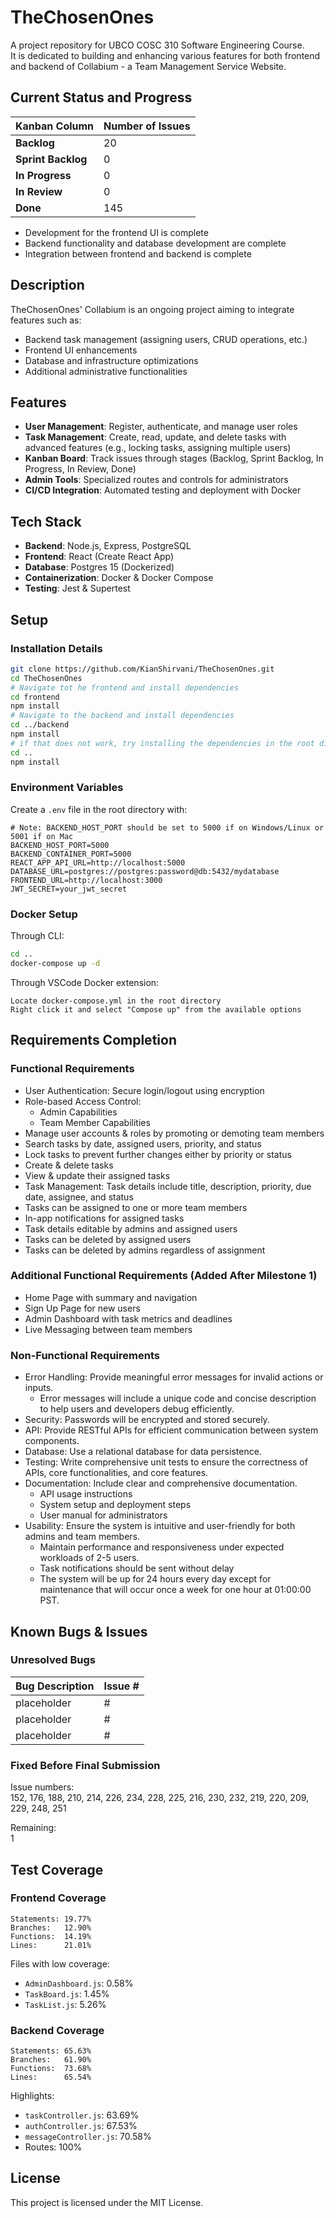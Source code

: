 # TheChosenOnes

A project repository for UBCO COSC 310 Software Engineering Course.  
It is dedicated to building and enhancing various features for both frontend and backend of Collabium - a Team Management Service Website.

## Current Status and Progress

| Kanban Column     | Number of Issues |
|-------------------|------------------|
| **Backlog**       | 20               |
| **Sprint Backlog**| 0                |
| **In Progress**   | 0               |
| **In Review**     | 0                |
| **Done**          | 145               |

- Development for the frontend UI is complete  
- Backend functionality and database development are complete
- Integration between frontend and backend is complete

## Description

TheChosenOnes' Collabium is an ongoing project aiming to integrate features such as:

- Backend task management (assigning users, CRUD operations, etc.)
- Frontend UI enhancements
- Database and infrastructure optimizations
- Additional administrative functionalities

## Features

- **User Management**: Register, authenticate, and manage user roles  
- **Task Management**: Create, read, update, and delete tasks with advanced features (e.g., locking tasks, assigning multiple users)  
- **Kanban Board**: Track issues through stages (Backlog, Sprint Backlog, In Progress, In Review, Done)  
- **Admin Tools**: Specialized routes and controls for administrators  
- **CI/CD Integration**: Automated testing and deployment with Docker  

## Tech Stack

- **Backend**: Node.js, Express, PostgreSQL  
- **Frontend**: React (Create React App)  
- **Database**: Postgres 15 (Dockerized)  
- **Containerization**: Docker & Docker Compose  
- **Testing**: Jest & Supertest  

## Setup

### Installation Details
```bash
git clone https://github.com/KianShirvani/TheChosenOnes.git
cd TheChosenOnes
# Navigate tot he frontend and install dependencies
cd frontend
npm install
# Navigate to the backend and install dependencies
cd ../backend
npm install
# if that does not work, try installing the dependencies in the root directory
cd ..
npm install
```

### Environment Variables

Create a `.env` file in the root directory with:

```env
# Note: BACKEND_HOST_PORT should be set to 5000 if on Windows/Linux or 5001 if on Mac
BACKEND_HOST_PORT=5000
BACKEND_CONTAINER_PORT=5000
REACT_APP_API_URL=http://localhost:5000
DATABASE_URL=postgres://postgres:password@db:5432/mydatabase
FRONTEND_URL=http://localhost:3000
JWT_SECRET=your_jwt_secret
```

### Docker Setup

Through CLI:
```bash
cd ..
docker-compose up -d
```

Through VSCode Docker extension:
```text
Locate docker-compose.yml in the root directory
Right click it and select "Compose up" from the available options
```

## Requirements Completion

### Functional Requirements

- User Authentication: Secure login/logout using encryption  
- Role-based Access Control:  
  - Admin Capabilities  
  - Team Member Capabilities  
- Manage user accounts & roles by promoting or demoting team members  
- Search tasks by date, assigned users, priority, and status  
- Lock tasks to prevent further changes either by priority or status  
- Create & delete tasks  
- View & update their assigned tasks  
- Task Management: Task details include title, description, priority, due date, assignee, and status  
- Tasks can be assigned to one or more team members  
- In-app notifications for assigned tasks  
- Task details editable by admins and assigned users  
- Tasks can be deleted by assigned users  
- Tasks can be deleted by admins regardless of assignment  

### Additional Functional Requirements (Added After Milestone 1)

- Home Page with summary and navigation  
- Sign Up Page for new users  
- Admin Dashboard with task metrics and deadlines  
- Live Messaging between team members  

### Non-Functional Requirements

- Error Handling: Provide meaningful error messages for invalid actions or inputs.
  - Error messages will include a unique code and concise description to help users and developers debug efficiently.
- Security: Passwords will be encrypted and stored securely.
- API: Provide RESTful APIs for efficient communication between system components.
- Database: Use a relational database for data persistence.
- Testing: Write comprehensive unit tests to ensure the correctness of APIs, core functionalities, and core features.
- Documentation: Include clear and comprehensive documentation.
  - API usage instructions
  - System setup and deployment steps
  - User manual for administrators
- Usability: Ensure the system is intuitive and user-friendly for both admins and team members.
  - Maintain performance and responsiveness under expected workloads of 2-5 users.
  - Task notifications should be sent without delay
  - The system will be up for 24 hours every day except for maintenance that will occur once a week for one hour at 01:00:00 PST.

## Known Bugs & Issues

### Unresolved Bugs

| Bug Description         | Issue # |
|-------------------------|---------|
| placeholder             | #       |
| placeholder             | #       |
| placeholder             | #       |


### Fixed Before Final Submission

Issue numbers:  
152, 176, 188, 210, 214, 226, 234, 228, 225, 216, 230, 232, 219, 220, 209, 229, 248, 251

Remaining:  
1

## Test Coverage

### Frontend Coverage

```text
Statements: 19.77%
Branches:   12.90%
Functions:  14.19%
Lines:      21.01%
```

Files with low coverage:
- `AdminDashboard.js`: 0.58%
- `TaskBoard.js`: 1.45%
- `TaskList.js`: 5.26%

### Backend Coverage

```text
Statements: 65.63%
Branches:   61.90%
Functions:  73.68%
Lines:      65.54%
```

Highlights:
- `taskController.js`: 63.69%
- `authController.js`: 67.53%
- `messageController.js`: 70.58%
- Routes: 100%

## License

This project is licensed under the MIT License.
